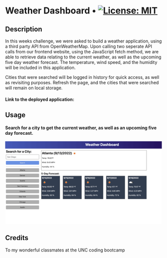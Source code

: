 # Weather Dashboard • [![License: MIT](https://img.shields.io/badge/License-MIT-yellow.svg)](https://opensource.org/licenses/MIT)

## Description
In this weeks challenge, we were asked to build a weather application, using a third party API from OpenWeatherMap. Upon calling two seperate API calls from our frontend website, using the JavaScript fetch method, we are able to retrieve data relating to the current weather, as well as the upcoming five day weather forecast. The temperature, wind speed, and the humidity will be included in this application.

Cities that were searched will be logged in history for quick access, as well as revisiting purposes. Refresh the page, and the cities that were searched will remain on local storage.

#### Link to the deployed application:


## Usage

#### Search for a city to get the current weather, as well as an upcoming five day forecast.

![alt text](./assets/images/06-server-side-apis-homework-demo%20(1).png)

## Credits
To my wonderful classmates at the UNC coding bootcamp
